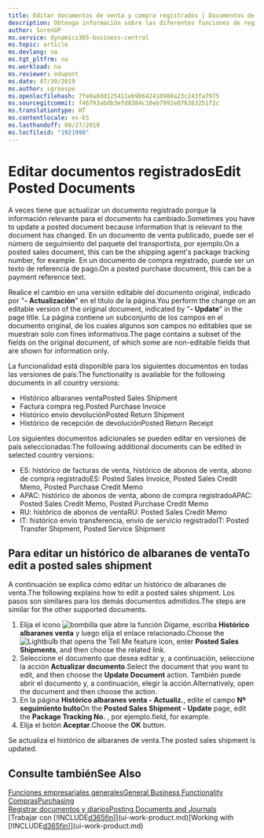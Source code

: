 ```yaml
---
title: Editar documentos de venta y compra registrados | Documentos de Microsoft
description: Obtenga información sobre las diferentes funciones de registro para registrar documentos de compra y cómo puede actualizar los documentos registrados.
author: SorenGP
ms.service: dynamics365-business-central
ms.topic: article
ms.devlang: na
ms.tgt_pltfrm: na
ms.workload: na
ms.reviewer: edupont
ms.date: 07/30/2019
ms.author: sgroespe
ms.openlocfilehash: 7fe0a8dd125411eb9b642410980a23c243fa7975
ms.sourcegitcommit: f46793abdb3efd8384c10eb7992e076383251f2c
ms.translationtype: HT
ms.contentlocale: es-ES
ms.lasthandoff: 08/27/2019
ms.locfileid: "1921998"
---
```

# <a name="edit-posted-documents"></a><span data-ttu-id="43419-103">Editar documentos registrados</span><span class="sxs-lookup"><span data-stu-id="43419-103">Edit Posted Documents</span></span>
<span data-ttu-id="43419-104">A veces tiene que actualizar un documento registrado porque la información relevante para el documento ha cambiado.</span><span class="sxs-lookup"><span data-stu-id="43419-104">Sometimes you have to update a posted document because information that is relevant to the document has changed.</span></span> <span data-ttu-id="43419-105">En un documento de venta publicado, puede ser el número de seguimiento del paquete del transportista, por ejemplo.</span><span class="sxs-lookup"><span data-stu-id="43419-105">On a posted sales document, this can be the shipping agent's package tracking number, for example.</span></span> <span data-ttu-id="43419-106">En un documento de compra registrado, puede ser un texto de referencia de pago.</span><span class="sxs-lookup"><span data-stu-id="43419-106">On a posted purchase document, this can be a payment reference text.</span></span>

<span data-ttu-id="43419-107">Realice el cambio en una versión editable del documento original, indicado por "**- Actualización**" en el título de la página.</span><span class="sxs-lookup"><span data-stu-id="43419-107">You perform the change on an editable version of the original document, indicated by "**- Update**" in the page title.</span></span> <span data-ttu-id="43419-108">La página contiene un subconjunto de los campos en el documento original, de los cuales algunos son campos no editables que se muestran solo con fines informativos.</span><span class="sxs-lookup"><span data-stu-id="43419-108">The page contains a subset of the fields on the original document, of which some are non-editable fields that are shown for information only.</span></span>

<span data-ttu-id="43419-109">La funcionalidad está disponible para los siguientes documentos en todas las versiones de país:</span><span class="sxs-lookup"><span data-stu-id="43419-109">The functionality is available for the following documents in all country versions:</span></span>
- <span data-ttu-id="43419-110">Histórico albaranes venta</span><span class="sxs-lookup"><span data-stu-id="43419-110">Posted Sales Shipment</span></span>
- <span data-ttu-id="43419-111">Factura compra reg.</span><span class="sxs-lookup"><span data-stu-id="43419-111">Posted Purchase Invoice</span></span>
- <span data-ttu-id="43419-112">Histórico envío devolución</span><span class="sxs-lookup"><span data-stu-id="43419-112">Posted Return Shipment</span></span>
- <span data-ttu-id="43419-113">Histórico de recepción de devolución</span><span class="sxs-lookup"><span data-stu-id="43419-113">Posted Return Receipt</span></span>

<span data-ttu-id="43419-114">Los siguientes documentos adicionales se pueden editar en versiones de país seleccionadas:</span><span class="sxs-lookup"><span data-stu-id="43419-114">The following additional documents can be edited in selected country versions:</span></span>
- <span data-ttu-id="43419-115">ES: histórico de facturas de venta, histórico de abonos de venta, abono de compra registrado</span><span class="sxs-lookup"><span data-stu-id="43419-115">ES: Posted Sales Invoice, Posted Sales Credit Memo, Posted Purchase Credit Memo</span></span>
- <span data-ttu-id="43419-116">APAC: histórico de abonos de venta, abono de compra registrado</span><span class="sxs-lookup"><span data-stu-id="43419-116">APAC: Posted Sales Credit Memo, Posted Purchase Credit Memo</span></span>
- <span data-ttu-id="43419-117">RU: histórico de abonos de venta</span><span class="sxs-lookup"><span data-stu-id="43419-117">RU: Posted Sales Credit Memo</span></span>
- <span data-ttu-id="43419-118">IT: histórico envío transferencia, envío de servicio registrado</span><span class="sxs-lookup"><span data-stu-id="43419-118">IT: Posted Transfer Shipment, Posted Service Shipment</span></span>

## <a name="to-edit-a-posted-sales-shipment"></a><span data-ttu-id="43419-119">Para editar un histórico de albaranes de venta</span><span class="sxs-lookup"><span data-stu-id="43419-119">To edit a posted sales shipment</span></span>
<span data-ttu-id="43419-120">A continuación se explica cómo editar un histórico de albaranes de venta.</span><span class="sxs-lookup"><span data-stu-id="43419-120">The following explains how to edit a posted sales shipment.</span></span> <span data-ttu-id="43419-121">Los pasos son similares para los demás documentos admitidos.</span><span class="sxs-lookup"><span data-stu-id="43419-121">The steps are similar for the other supported documents.</span></span>

1. <span data-ttu-id="43419-122">Elija el icono ![bombilla que abre la función Dígame](media/ui-search/search_small.png "Dígame que desea hacer"), escriba **Histórico albaranes venta** y luego elija el enlace relacionado.</span><span class="sxs-lookup"><span data-stu-id="43419-122">Choose the ![Lightbulb that opens the Tell Me feature](media/ui-search/search_small.png "Tell me what you want to do") icon, enter **Posted Sales Shipments**, and then choose the related link.</span></span>
2. <span data-ttu-id="43419-123">Seleccione el documento que desea editar y, a continuación, seleccione la acción **Actualizar documento**.</span><span class="sxs-lookup"><span data-stu-id="43419-123">Select the document that you want to edit, and then choose the **Update Document** action.</span></span> <span data-ttu-id="43419-124">También puede abrir el documento y, a continuación, elegir la acción.</span><span class="sxs-lookup"><span data-stu-id="43419-124">Alternatively, open the document and then choose the action.</span></span>
3. <span data-ttu-id="43419-125">En la página **Histórico albaranes venta - Actualiz.**, edite el campo **Nº seguimiento bulto**</span><span class="sxs-lookup"><span data-stu-id="43419-125">On the **Posted Sales Shipment - Update** page, edit the **Package Tracking No.**</span></span> <span data-ttu-id="43419-126">, por ejemplo.</span><span class="sxs-lookup"><span data-stu-id="43419-126">field, for example.</span></span>
4. <span data-ttu-id="43419-127">Elija el botón **Aceptar**.</span><span class="sxs-lookup"><span data-stu-id="43419-127">Choose the **OK** button.</span></span>

<span data-ttu-id="43419-128">Se actualiza el histórico de albaranes de venta.</span><span class="sxs-lookup"><span data-stu-id="43419-128">The posted sales shipment is updated.</span></span>

## <a name="see-also"></a><span data-ttu-id="43419-129">Consulte también</span><span class="sxs-lookup"><span data-stu-id="43419-129">See Also</span></span>
[<span data-ttu-id="43419-130">Funciones empresariales generales</span><span class="sxs-lookup"><span data-stu-id="43419-130">General Business Functionality</span></span>](ui-across-business-areas.md)  
[<span data-ttu-id="43419-131">Compras</span><span class="sxs-lookup"><span data-stu-id="43419-131">Purchasing</span></span>](purchasing-manage-purchasing.md)  
[<span data-ttu-id="43419-132">Registrar documentos y diarios</span><span class="sxs-lookup"><span data-stu-id="43419-132">Posting Documents and Journals</span></span>](ui-post-documents-journals.md)  
<span data-ttu-id="43419-133">[Trabajar con [!INCLUDE[d365fin](includes/d365fin_md.md)]](ui-work-product.md)</span><span class="sxs-lookup"><span data-stu-id="43419-133">[Working with [!INCLUDE[d365fin](includes/d365fin_md.md)]](ui-work-product.md)</span></span>
